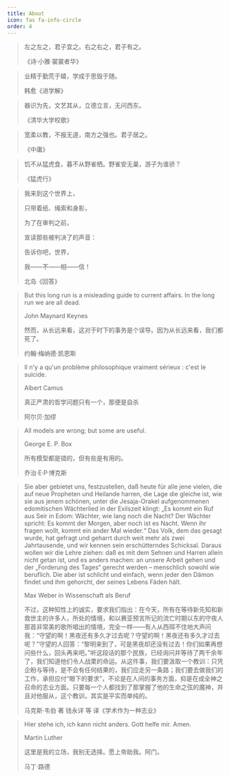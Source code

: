 ```yaml
---
title: About
icon: fas fa-info-circle
order: 4
---
```


> 左之左之，君子宜之。右之右之，君子有之。
>
> 《诗·小雅·裳裳者华》

<!-- MD028/no-blanks-blockquote -->

> 业精于勤荒于嬉，学成于思毁于随。
>
> 韩愈《进学解》

<!-- MD028/no-blanks-blockquote -->

> 器识为先，文艺其从，立德立言，无问西东。
>
> 《清华大学校歌》

<!-- MD028/no-blanks-blockquote -->

> 宽柔以教，不报无道，南方之强也。君子居之。
>
> 《中庸》

<!-- MD028/no-blanks-blockquote -->

> 饥不从猛虎食，暮不从野雀栖。野雀安无巢，游子为谁骄？
>
> 《猛虎行》

<!-- MD028/no-blanks-blockquote -->

> 我来到这个世界上，
>
> 只带着纸、绳索和身影，
>
> 为了在审判之前，
>
> 宣读那些被判决了的声音：
>
> 告诉你吧，世界，
>
> 我——不——相——信！
>
> 北岛《回答》

<!-- MD028/no-blanks-blockquote -->

> But this long run is a misleading guide to current affairs. In the long run we are all dead.
>
> John Maynard Keynes
>
> 然而，从长远来看，这对于时下的事务是个误导。因为从长远来看，我们都死了。
>
> 约翰·梅纳德·凯恩斯

<!-- MD028/no-blanks-blockquote -->

> Il n'y a qu'un problème philosophique vraiment sérieux : c'est le suicide.
>
> Albert Camus
>
> 真正严肃的哲学问题只有一个，那便是自杀
>
> 阿尔贝·加缪

<!-- MD028/no-blanks-blockquote -->

> All models are wrong; but some are useful.
>
> George E. P. Box
>
> 所有模型都是错的，但有些是有用的。
>
> 乔治·E·P·博克斯

<!-- MD028/no-blanks-blockquote -->

> Sie aber gebietet uns, festzustellen, daß heute für alle jene vielen, die auf neue Propheten und Heilande harren, die Lage die gleiche ist, wie sie aus jenem schönen, unter die Jesaja-Orakel aufgenommenen edomitischen Wächterlied in der Exilszeit klingt: „Es kommt ein Ruf aus Seir in Edom: Wächter, wie lang noch die Nacht? Der Wächter spricht: Es kommt der Morgen, aber noch ist es Nacht. Wenn ihr fragen wollt, kommt ein ander Mal wieder.“ Das Volk, dem das gesagt wurde, hat gefragt und geharrt durch weit mehr als zwei Jahrtausende, und wir kennen sein erschütterndes Schicksal. Daraus wollen wir die Lehre ziehen: daß es mit dem Sehnen und Harren allein nicht getan ist, und es anders machen: an unsere Arbeit gehen und der „Forderung des Tages“ gerecht werden – menschlich sowohl wie beruflich. Die aber ist schlicht und einfach, wenn jeder den Dämon findet und ihm gehorcht, der seines Lebens Fäden hält.
>
> Max Weber in Wissenschaft als Beruf
>
> 不过，这种知性上的诚实，要求我们指出：在今天，所有在等待新先知和新救世主的许多人，所处的情境，和以赛亚预言所记的流亡时期以东的守夜人那首非常美的歌所唱出的情境，完全一样——有人从西珥不住地大声问我：“守望的啊！黑夜还有多久才过去呢？守望的啊！黑夜还有多久才过去呢？”守望的人回答：“黎明来到了，可是黑夜却还没有过去！你们如果再想问些什么，回头再来吧。”听这段话的那个民族，已经询问并等待了两千余年了，我们知道他们令人战栗的命运。从这件事，我们要汲取一个教训：只凭企盼与等待，是不会有任何结果的，我们应走另一条路；我们要去做我们的工作，承担应付“眼下的要求”，不论是在人间的事务方面，抑是在成全神之召命的志业方面。只要每一个人都找到了那掌握了他的生命之弦的魔神，并且对他服从，这个教训，其实是平实而单纯的。
>
> 马克斯·韦伯 著 钱永详 等 译《学术作为一种志业》

<!-- MD028/no-blanks-blockquote -->

> Hier stehe ich, ich kann nicht anders. Gott helfe mir. Amen.
>
> Martin Luther
>
> 这里是我的立场，我别无选择。愿上帝助我。阿门。
>
> 马丁·路德
